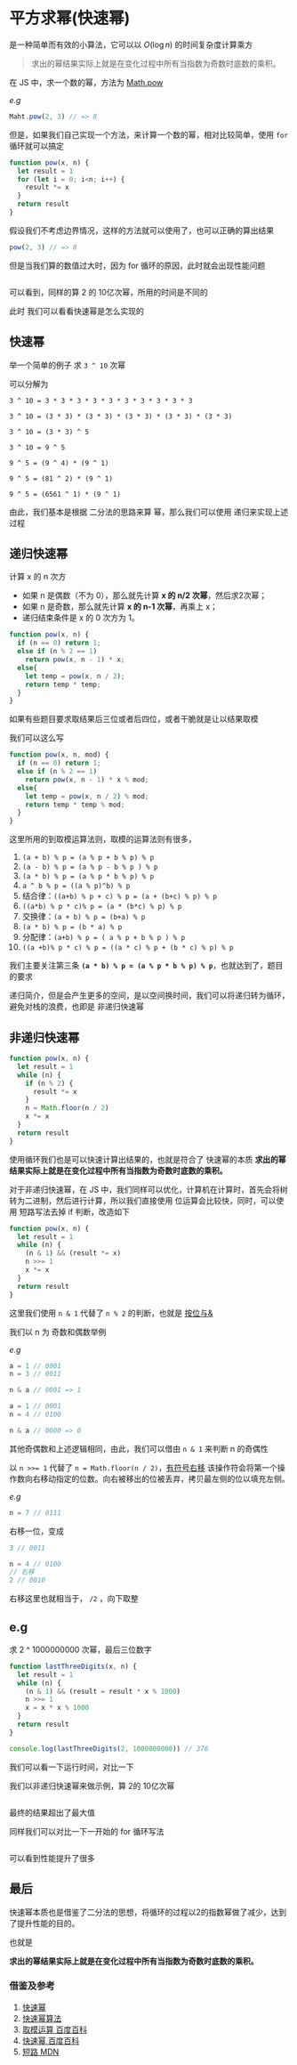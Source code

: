 # 平方求幂(快速幂)

 是一种简单而有效的小算法，它可以以 $O(\log n)$ 的时间复杂度计算乘方
> 求出的幂结果实际上就是在变化过程中所有当指数为奇数时底数的乘积。
> 

在 JS 中，求一个数的幂，方法为 [Math.pow](https://developer.mozilla.org/zh-CN/docs/Web/JavaScript/Reference/Global_Objects/Math/pow)

_e.g_
```js
Maht.pow(2, 3) // => 8
```

但是，如果我们自己实现一个方法，来计算一个数的幂，相对比较简单，使用 `for` 循环就可以搞定

```js
function pow(x, n) {
  let result = 1
  for (let i = 0; i<n; i++) {
    result *= x
  }
  return result
}
```

假设我们不考虑边界情况，这样的方法就可以使用了，也可以正确的算出结果

```js
pow(2, 3) // => 8
```

但是当我们算的数值过大时，因为 for 循环的原因，此时就会出现性能问题

<img  :src="$withBase('/assets/pow.png')" />

可以看到，同样的算 2 的 10亿次幂，所用的时间是不同的

此时 我们可以看看快速幂是怎么实现的

## 快速幂

举一个简单的例子 求 `3 ^ 10` 次幂

可以分解为 

```
3 ^ 10 = 3 * 3 * 3 * 3 * 3 * 3 * 3 * 3 * 3 * 3

3 ^ 10 = (3 * 3) * (3 * 3) * (3 * 3) * (3 * 3) * (3 * 3)

3 ^ 10 = (3 * 3) ^ 5

3 ^ 10 = 9 ^ 5

9 ^ 5 = (9 ^ 4) * (9 ^ 1)

9 ^ 5 = (81 ^ 2) * (9 ^ 1)

9 ^ 5 = (6561 ^ 1) * (9 ^ 1)
```

由此，我们基本是根据 二分法的思路来算 幂，那么我们可以使用 递归来实现上述过程

## 递归快速幂
计算 x 的 n 次方
- 如果 n 是偶数（不为 0），那么就先计算 **x 的 n/2 次幂**，然后求2次幂；
- 如果 n 是奇数，那么就先计算 **x 的 n-1 次幂**，再乘上 x；
- 递归结束条件是 x 的 0 次方为 1。

```js
function pow(x, n) {
  if (n == 0) return 1;
  else if (n % 2 == 1)
    return pow(x, n - 1) * x;
  else{
    let temp = pow(x, n / 2);
    return temp * temp;
  }
}
```

如果有些题目要求取结果后三位或者后四位，或者干脆就是让以结果取模

我们可以这么写

```js
function pow(x, n, mod) {
  if (n == 0) return 1;
  else if (n % 2 == 1)
    return pow(x, n - 1) * x % mod;
  else{
    let temp = pow(x, n / 2) % mod;
    return temp * temp % mod;
  }
}
```

这里所用的到取模运算法则，取模的运算法则有很多，

1. `(a + b) % p = (a % p + b % p) % p`
2. `(a - b) % p = (a % p - b % p ) % p`
3. `(a * b) % p = (a % p * b % p) % p`
4. `a ^ b % p = ((a % p)^b) % p`
5. 结合律：`((a+b) % p + c) % p = (a + (b+c) % p) % p` 
6. `((a*b) % p * c)% p = (a * (b*c) % p) % p`
7. 交换律：`(a + b) % p = (b+a) % p`
8. `(a * b) % p = (b * a) % p`
9. 分配律：`(a+b) % p = ( a % p + b % p ) % p`
10. `((a +b)% p * c) % p = ((a * c) % p + (b * c) % p) % p`


我们主要关注第三条 **`(a * b) % p = (a % p * b % p) % p`**，也就达到了，题目的要求

递归简介，但是会产生更多的空间，是以空间换时间，我们可以将递归转为循环，避免对栈的浪费，也即是 非递归快速幂

## 非递归快速幂
```js
function pow(x, n) {
  let result = 1
  while (n) {
    if (n % 2) {
      result *= x
    }
    n = Math.floor(n / 2)
    x *= x
  }
  return result
}
```

使用循环我们也是可以快速计算出结果的，也就是符合了 快速幂的本质 **求出的幂结果实际上就是在变化过程中所有当指数为奇数时底数的乘积。**

对于非递归快速幂，在 JS 中，我们同样可以优化，计算机在计算时，首先会将树转为二进制，然后进行计算，所以我们直接使用 位运算会比较快，同时，可以使用 短路写法去掉 if 判断，改造如下
```js
function pow(x, n) {
  let result = 1
  while (n) {
    (n & 1) && (result *= x)
    n >>= 1
    x *= x
  }
  return result
}
```

这里我们使用 `n & 1` 代替了 `n % 2` 的判断，也就是 [按位与&](https://developer.mozilla.org/zh-CN/docs/conflicting/Web/JavaScript/Reference/Operators_7c8eb9475d97a4a734c5991857698560#(%E6%8C%89%E4%BD%8D%E4%B8%8E))

我们以 n 为 奇数和偶数举例

_e.g_
```js
a = 1 // 0001
n = 3 // 0011

n & a // 0001 => 1
```

```js
a = 1 // 0001
n = 4 // 0100

n & a // 0000 => 0
```

其他奇偶数和上述逻辑相同，由此，我们可以借由 `n & 1` 来判断 n 的奇偶性



以 `n >>= 1` 代替了 `n = Math.floor(n / 2)`，[有符号右移](https://developer.mozilla.org/zh-CN/docs/conflicting/Web/JavaScript/Reference/Operators_7c8eb9475d97a4a734c5991857698560#%3E%3E_(%E6%9C%89%E7%AC%A6%E5%8F%B7%E5%8F%B3%E7%A7%BB)) 该操作符会将第一个操作数向右移动指定的位数。向右被移出的位被丢弃，拷贝最左侧的位以填充左侧。

_e.g_
```js
n = 7 // 0111
```
右移一位，变成
```js
3 // 0011
```

```js
n = 4 // 0100
// 右移
2 // 0010
```

右移这里也就相当于， `/2` ，向下取整


## e.g
求 2 ^ 1000000000 次幂，最后三位数字

```js
function lastThreeDigits(x, n) {
  let result = 1
  while (n) {
    (n & 1) && (result = result * x % 1000)
    n >>= 1
    x = x * x % 1000
  }
  return result
}

console.log(lastThreeDigits(2, 1000000000)) // 376
```

我们可以看一下运行时间，对比一下

我们以非递归快速幂来做示例，算 2的 10亿次幂

<img  :src="$withBase('/assets/powPro.png')" />

最终的结果超出了最大值

同样我们可以对比一下一开始的 for 循环写法

<img  :src="$withBase('/assets/pow_comparison.png')" />

可以看到性能提升了很多


## 最后
快速幂本质也是借鉴了二分法的思想，将循环的过程以2的指数幂做了减少，达到了提升性能的目的。

也就是 


**求出的幂结果实际上就是在变化过程中所有当指数为奇数时底数的乘积。**


### 借鉴及参考
1. [快速幂](https://zhuanlan.zhihu.com/p/95902286)
2. [快速幂算法](https://blog.csdn.net/qq_19782019/article/details/85621386)
3. [取模运算 百度百科](https://baike.baidu.com/item/%E5%8F%96%E6%A8%A1%E8%BF%90%E7%AE%97)
4. [快速幂 百度百科](https://baike.baidu.com/item/%E5%BF%AB%E9%80%9F%E5%B9%82)
5. [短路 MDN](https://developer.mozilla.org/zh-CN/docs/conflicting/Web/JavaScript/Reference/Operators_f71733c8e7001a29c3ec40d8522a4aca#%E7%9F%AD%E8%B7%AF%E8%AE%A1%E7%AE%97)



